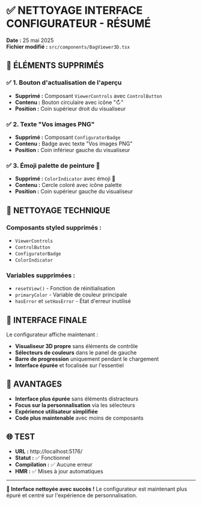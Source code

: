 # ✅ NETTOYAGE INTERFACE CONFIGURATEUR - RÉSUMÉ

**Date :** 25 mai 2025  
**Fichier modifié :** `src/components/BagViewer3D.tsx`

## 🎯 ÉLÉMENTS SUPPRIMÉS

### ✅ 1. Bouton d'actualisation de l'aperçu
- **Supprimé :** Composant `ViewerControls` avec `ControlButton` 
- **Contenu :** Bouton circulaire avec icône "↻" 
- **Position :** Coin supérieur droit du visualiseur

### ✅ 2. Texte "Vos images PNG"
- **Supprimé :** Composant `ConfiguratorBadge`
- **Contenu :** Badge avec texte "Vos images PNG"
- **Position :** Coin inférieur gauche du visualiseur

### ✅ 3. Émoji palette de peinture 🎨
- **Supprimé :** `ColorIndicator` avec émoji 🎨
- **Contenu :** Cercle coloré avec icône palette
- **Position :** Coin supérieur gauche du visualiseur

## 🧹 NETTOYAGE TECHNIQUE

### Composants styled supprimés :
- `ViewerControls`
- `ControlButton` 
- `ConfiguratorBadge`
- `ColorIndicator`

### Variables supprimées :
- `resetView()` - Fonction de réinitialisation
- `primaryColor` - Variable de couleur principale
- `hasError` et `setHasError` - État d'erreur inutilisé

## 🎨 INTERFACE FINALE

Le configurateur affiche maintenant :
- **Visualiseur 3D propre** sans éléments de contrôle
- **Sélecteurs de couleurs** dans le panel de gauche
- **Barre de progression** uniquement pendant le chargement
- **Interface épurée** et focalisée sur l'essentiel

## 🚀 AVANTAGES

- **Interface plus épurée** sans éléments distracteurs
- **Focus sur la personnalisation** via les sélecteurs
- **Expérience utilisateur simplifiée**
- **Code plus maintenable** avec moins de composants

## 🌐 TEST

- **URL :** http://localhost:5176/
- **Statut :** ✅ Fonctionnel
- **Compilation :** ✅ Aucune erreur
- **HMR :** ✅ Mises à jour automatiques

---

**🎉 Interface nettoyée avec succès !** Le configurateur est maintenant plus épuré et centré sur l'expérience de personnalisation.
